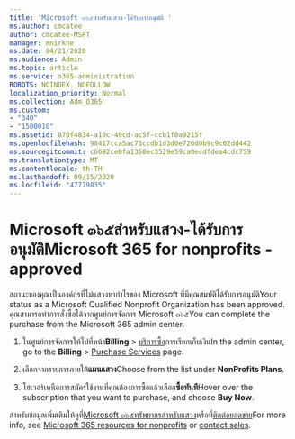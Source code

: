```yaml
---
title: 'Microsoft ๓๖๕สำหรับแสวง-ได้รับการอนุมัติ '
ms.author: cmcatee
author: cmcatee-MSFT
manager: mnirkhe
ms.date: 04/21/2020
ms.audience: Admin
ms.topic: article
ms.service: o365-administration
ROBOTS: NOINDEX, NOFOLLOW
localization_priority: Normal
ms.collection: Adm_O365
ms.custom:
- "340"
- "1500010"
ms.assetid: 870f4834-a10c-49cd-ac5f-ccb1f0a9215f
ms.openlocfilehash: 98417cca5ac73ccdb1d3d0e726d0b9c9c62dd442
ms.sourcegitcommit: c6692ce0fa1358ec3529e59ca0ecdfdea4cdc759
ms.translationtype: MT
ms.contentlocale: th-TH
ms.lasthandoff: 09/15/2020
ms.locfileid: "47779835"
---
```

# <a name="microsoft-365-for-nonprofits---approved"></a><span data-ttu-id="f91ce-102">Microsoft ๓๖๕สำหรับแสวง-ได้รับการอนุมัติ</span><span class="sxs-lookup"><span data-stu-id="f91ce-102">Microsoft 365 for nonprofits - approved</span></span>

<span data-ttu-id="f91ce-103">สถานะของคุณเป็นองค์กรที่ไม่แสวงหากำไรของ Microsoft ที่มีคุณสมบัติได้รับการอนุมัติ</span><span class="sxs-lookup"><span data-stu-id="f91ce-103">Your status as a Microsoft Qualified Nonprofit Organization has been approved.</span></span> <span data-ttu-id="f91ce-104">คุณสามารถทำการสั่งซื้อได้จากศูนย์การจัดการ Microsoft ๓๖๕</span><span class="sxs-lookup"><span data-stu-id="f91ce-104">You can complete the purchase from the Microsoft 365 admin center.</span></span>

1. <span data-ttu-id="f91ce-105">ในศูนย์การจัดการให้ไปที่หน้า**Billing** \> [บริการซื้อ](https://go.microsoft.com/fwlink/p/?linkid=868433)การเรียกเก็บเงิน</span><span class="sxs-lookup"><span data-stu-id="f91ce-105">In the admin center, go to the **Billing** \> [Purchase Services](https://go.microsoft.com/fwlink/p/?linkid=868433) page.</span></span>

2. <span data-ttu-id="f91ce-106">เลือกจากรายการภายใต้**แผนแสวง**</span><span class="sxs-lookup"><span data-stu-id="f91ce-106">Choose from the list under **NonProfits Plans**.</span></span>

3. <span data-ttu-id="f91ce-107">โฮเวอร์เหนือการสมัครใช้งานที่คุณต้องการซื้อแล้วเลือก**ซื้อทันที**</span><span class="sxs-lookup"><span data-stu-id="f91ce-107">Hover over the subscription that you want to purchase, and choose **Buy Now**.</span></span>

<span data-ttu-id="f91ce-108">สำหรับข้อมูลเพิ่มเติมให้ดูที่[Microsoft ๓๖๕ทรัพยากรสำหรับแสวง](https://www.microsoft.com/nonprofits/microsoft-365)หรือที่[ติดต่อยอดขาย](https://www.microsoft.com/nonprofits/contact-us)</span><span class="sxs-lookup"><span data-stu-id="f91ce-108">For more info, see [Microsoft 365 resources for nonprofits](https://www.microsoft.com/nonprofits/microsoft-365) or [contact sales](https://www.microsoft.com/nonprofits/contact-us).</span></span>

